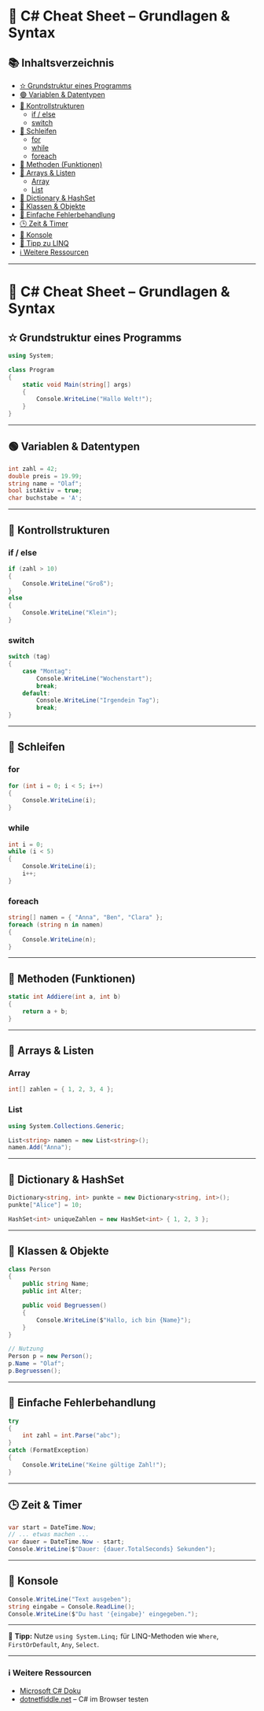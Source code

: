 # 📌 C# Cheat Sheet – Grundlagen & Syntax

## 📚 Inhaltsverzeichnis
- [✫️ Grundstruktur eines Programms](#️-grundstruktur-eines-programms)
- [🟢 Variablen & Datentypen](#-variablen--datentypen)
- [🔁 Kontrollstrukturen](#-kontrollstrukturen)
  - [if / else](#if--else)
  - [switch](#switch)
- [🔁 Schleifen](#-schleifen)
  - [for](#for)
  - [while](#while)
  - [foreach](#foreach)
- [🔧 Methoden (Funktionen)](#-methoden-funktionen)
- [📆 Arrays & Listen](#-arrays--listen)
  - [Array](#array)
  - [List<T>](#listt)
- [📒 Dictionary & HashSet](#-dictionary--hashset)
- [🧱 Klassen & Objekte](#-klassen--objekte)
- [🥪 Einfache Fehlerbehandlung](#-einfache-fehlerbehandlung)
- [🕒 Zeit & Timer](#-zeit--timer)
- [💬 Konsole](#-konsole)
- [💪 Tipp zu LINQ](#-tipp-zu-linq)
- [ℹ️ Weitere Ressourcen](#️-weitere-ressourcen)

---

# 📌 C# Cheat Sheet – Grundlagen & Syntax

## ✫️ Grundstruktur eines Programms
```csharp
using System;

class Program
{
    static void Main(string[] args)
    {
        Console.WriteLine("Hallo Welt!");
    }
}
```

---

## 🟢 Variablen & Datentypen
```csharp
int zahl = 42;
double preis = 19.99;
string name = "Olaf";
bool istAktiv = true;
char buchstabe = 'A';
```

---

## 🔁 Kontrollstrukturen

### if / else
```csharp
if (zahl > 10)
{
    Console.WriteLine("Groß");
}
else
{
    Console.WriteLine("Klein");
}
```

### switch
```csharp
switch (tag)
{
    case "Montag":
        Console.WriteLine("Wochenstart");
        break;
    default:
        Console.WriteLine("Irgendein Tag");
        break;
}
```

---

## 🔁 Schleifen

### for
```csharp
for (int i = 0; i < 5; i++)
{
    Console.WriteLine(i);
}
```

### while
```csharp
int i = 0;
while (i < 5)
{
    Console.WriteLine(i);
    i++;
}
```

### foreach
```csharp
string[] namen = { "Anna", "Ben", "Clara" };
foreach (string n in namen)
{
    Console.WriteLine(n);
}
```

---

## 🔧 Methoden (Funktionen)
```csharp
static int Addiere(int a, int b)
{
    return a + b;
}
```

---

## 📆 Arrays & Listen

### Array
```csharp
int[] zahlen = { 1, 2, 3, 4 };
```

### List<T>
```csharp
using System.Collections.Generic;

List<string> namen = new List<string>();
namen.Add("Anna");
```

---

## 📒 Dictionary & HashSet
```csharp
Dictionary<string, int> punkte = new Dictionary<string, int>();
punkte["Alice"] = 10;

HashSet<int> uniqueZahlen = new HashSet<int> { 1, 2, 3 };
```

---

## 🧱 Klassen & Objekte
```csharp
class Person
{
    public string Name;
    public int Alter;

    public void Begruessen()
    {
        Console.WriteLine($"Hallo, ich bin {Name}");
    }
}

// Nutzung
Person p = new Person();
p.Name = "Olaf";
p.Begruessen();
```

---

## 🥪 Einfache Fehlerbehandlung
```csharp
try
{
    int zahl = int.Parse("abc");
}
catch (FormatException)
{
    Console.WriteLine("Keine gültige Zahl!");
}
```

---

## 🕒 Zeit & Timer
```csharp
var start = DateTime.Now;
// ... etwas machen ...
var dauer = DateTime.Now - start;
Console.WriteLine($"Dauer: {dauer.TotalSeconds} Sekunden");
```

---

## 💬 Konsole
```csharp
Console.WriteLine("Text ausgeben");
string eingabe = Console.ReadLine();
Console.WriteLine($"Du hast '{eingabe}' eingegeben.");
```

---

💪 **Tipp:** Nutze `using System.Linq;` für LINQ-Methoden wie `Where`, `FirstOrDefault`, `Any`, `Select`.

---

### ℹ️ Weitere Ressourcen
- [Microsoft C# Doku](https://learn.microsoft.com/de-de/dotnet/csharp/)
- [dotnetfiddle.net](https://dotnetfiddle.net) – C# im Browser testen

